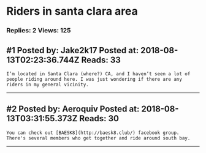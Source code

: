 # Riders in santa clara area

### Replies: 2 Views: 125

## \#1 Posted by: Jake2k17 Posted at: 2018-08-13T02:23:36.744Z Reads: 33

```
I’m located in Santa Clara (where?) CA, and I haven’t seen a lot of people riding around here. I was just wondering if there are any riders in my general vicinity.
```

---
## \#2 Posted by: Aeroquiv Posted at: 2018-08-13T03:31:55.373Z Reads: 30

```
You can check out [BAESK8](http://baesk8.club/) facebook group. There's several members who get together and ride around south bay.
```

---
